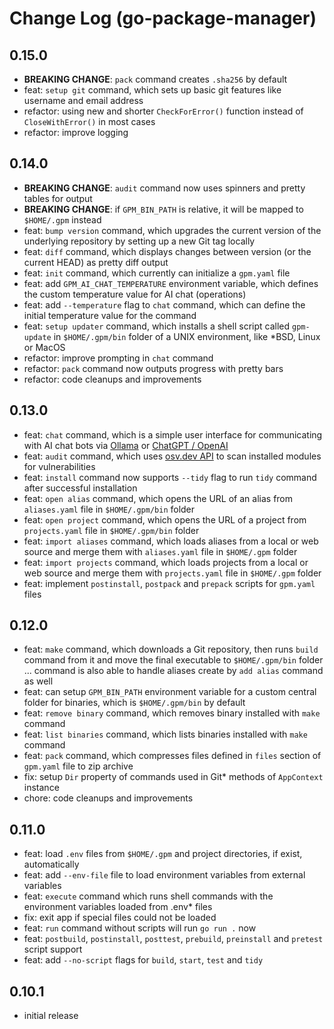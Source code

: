 # Change Log (go-package-manager)

## 0.15.0

- **BREAKING CHANGE**: `pack` command creates `.sha256` by default
- feat: `setup git` command, which sets up basic git features like username and email address
- refactor: using new and shorter `CheckForError()` function instead of `CloseWithError()` in most cases
- refactor: improve logging

## 0.14.0

- **BREAKING CHANGE**: `audit` command now uses spinners and pretty tables for output
- **BREAKING CHANGE**: if `GPM_BIN_PATH` is relative, it will be mapped to `$HOME/.gpm` instead
- feat: `bump version` command, which upgrades the current version of the underlying repository by setting up a new Git tag locally
- feat: `diff` command, which displays changes between version (or the current HEAD) as pretty diff output
- feat: `init` command, which currently can initialize a `gpm.yaml` file
- feat: add `GPM_AI_CHAT_TEMPERATURE` environment variable, which defines the custom temperature value for AI chat (operations)
- feat: add `--temperature` flag to `chat` command, which can define the initial temperature value for the command
- feat: `setup updater` command, which installs a shell script called `gpm-update` in `$HOME/.gpm/bin` folder of a UNIX environment, like \*BSD, Linux or MacOS
- refactor: improve prompting in `chat` command
- refactor: `pack` command now outputs progress with pretty bars
- refactor: code cleanups and improvements

## 0.13.0

- feat: `chat` command, which is a simple user interface for communicating with AI chat bots via [Ollama](https://ollama.com) or [ChatGPT / OpenAI](https://platform.openai.com/docs/api-reference)
- feat: `audit` command, which uses [osv.dev API](https://google.github.io/osv.dev/api/) to scan installed modules for vulnerabilities
- feat: `install` command now supports `--tidy` flag to run `tidy` command after successful installation
- feat: `open alias` command, which opens the URL of an alias from `aliases.yaml` file in `$HOME/.gpm/bin` folder
- feat: `open project` command, which opens the URL of a project from `projects.yaml` file in `$HOME/.gpm/bin` folder
- feat: `import aliases` command, which loads aliases from a local or web source and merge them with `aliases.yaml` file in `$HOME/.gpm` folder
- feat: `import projects` command, which loads projects from a local or web source and merge them with `projects.yaml` file in `$HOME/.gpm` folder
- feat: implement `postinstall`, `postpack` and `prepack` scripts for `gpm.yaml` files

## 0.12.0

- feat: `make` command, which downloads a Git repository, then runs `build` command from it and move the final executable to `$HOME/.gpm/bin` folder ... command is also able to handle aliases create by `add alias` command as well
- feat: can setup `GPM_BIN_PATH` environment variable for a custom central folder for binaries, which is `$HOME/.gpm/bin` by default
- feat: `remove binary` command, which removes binary installed with `make` command
- feat: `list binaries` command, which lists binaries installed with `make` command
- feat: `pack` command, which compresses files defined in `files` section of `gpm.yaml` file to zip archive
- fix: setup `Dir` property of commands used in Git\* methods of `AppContext` instance
- chore: code cleanups and improvements

## 0.11.0

- feat: load `.env` files from `$HOME/.gpm` and project directories, if exist, automatically
- feat: add `--env-file` file to load environment variables from external variables
- feat: `execute` command which runs shell commands with the environment variables loaded from .env\* files
- fix: exit app if special files could not be loaded
- feat: `run` command without scripts will run `go run .` now
- feat: `postbuild`, `postinstall`, `posttest`, `prebuild`, `preinstall` and `pretest` script support
- feat: add `--no-script` flags for `build`, `start`, `test` and `tidy`

## 0.10.1

- initial release
